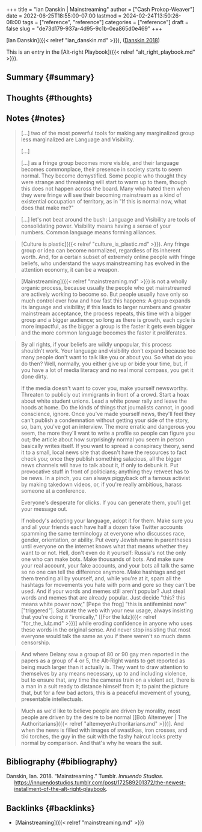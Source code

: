 +++
title = "Ian Danskin | Mainstreaming"
author = ["Cash Prokop-Weaver"]
date = 2022-06-25T18:55:00-07:00
lastmod = 2024-02-24T13:50:26-08:00
tags = ["reference", "reference"]
categories = ["reference"]
draft = false
slug = "de73d179-937a-4d95-9c1b-0ea865d0e469"
+++

[Ian Danskin]({{< relref "ian_danskin.md" >}}), (<a href="#citeproc_bib_item_1">Danskin 2018</a>)

This is an entry in the [Alt-right Playbook]({{< relref "alt_right_playbook.md" >}}).


## Summary {#summary}


## Thoughts {#thoughts}


## Notes {#notes}

> [...] two of the most powerful tools for making any marginalized group less marginalized are Language and Visibility.
>
> [...]
>
> [...] as a fringe group becomes more visible, and their language becomes commonplace, their presence in society starts to seem normal.  They become demystified. Some people who thought they were strange and threatening will start to warm up to them, though this does not happen across the board. Many who hated them when they were fringe will see their becoming mainstream as a kind of existential occupation of territory, as in "If this is normal now, what does that make me?"

<!--quoteend-->

> [...] let's not beat around the bush: Language and Visibility are tools of consolidating power. Visibility means having a sense of your numbers. Common language means forming alliances.

<!--quoteend-->

> [Culture is plastic]({{< relref "culture_is_plastic.md" >}}). Any fringe group or idea can become normalized, regardless of its inherent worth. And, for a certain subset of extremely online people with fringe beliefs, who understand the ways mainstreaming has evolved in the attention economy, it can be a weapon.

<!--quoteend-->

> [Mainstreaming]({{< relref "mainstreaming.md" >}}) is not a wholly organic process, because usually the people who get mainstreamed are actively working to become so. But people usually have only so much control over how and how fast this happens: A group expands its language and visibility; if this leads to larger numbers and greater mainstream acceptance, the process repeats, this time with a bigger group and a bigger audience; so long as there is growth, each cycle is more impactful, as the bigger a group is the faster it gets even bigger and the more common language becomes the faster it proliferates.

<!--quoteend-->

> By all rights, if your beliefs are wildly unpopular, this process shouldn't work. Your language and visibility don't expand because too many people don't want to talk like you or about you. So what do you do then? Well, normally, you either give up or bide your time, but, if you have a lot of media literacy and no real moral compass, you get it done dirty.
>
> If the media doesn't want to cover you, make yourself newsworthy. Threaten to publicly out immigrants in front of a crowd. Start a hoax about white student unions. Lead a white power rally and leave the hoods at home. Do the kinds of things that journalists cannot, in good conscience, ignore. Once you've made yourself news, they'll feel they can't publish a condemnation without getting your side of the story, so, bam, you've got an interview. The more erratic and dangerous you seem, the more they'll want to write a profile so people can figure you out; the article about how surprisingly normal you seem in person basically writes itself. If you want to spread a conspiracy theory, send it to a small, local news site that doesn't have the resources to fact check you; once they publish something salacious, all the bigger news channels will have to talk about it, if only to debunk it. Put provocative stuff in front of politicians; anything they retweet has to be news. In a pinch, you can always piggyback off a famous activist by making takedown videos, or, if you're really ambitious, harass someone at a conference.
>
> Everyone's desperate for clicks. If you can generate them, you'll get your message out.
>
> If nobody's adopting your language, adopt it for them. Make sure you and all your friends each have half a dozen fake Twitter accounts spamming the same terminology at everyone who discusses race, gender, orientation, or ability. Put every Jewish name in parentheses until everyone on the internet knows what that means whether they want to or not. Hell, don't even do it yourself: Russia's not the only one who can make bots. Make thousands of bots. And make sure your real account, your fake accounts, and your bots all talk the same so no one can tell the difference anymore. Make hashtags and get them trending all by yourself, and, while you're at it, spam all the hashtags for movements you hate with porn and gore so they can't be used. And if your words and memes still aren't popular? Just steal words and memes that are already popular. Just decide "this? this means white power now," [Pepe the frog] "this is antifeminist now" ["triggered"]. Saturate the web with your new usage, always insisting that you're doing it "ironically," [[For the lulz]({{< relref "for_the_lulz.md" >}})] while eroding confidence in anyone who uses these words in the original sense. And never stop insisting that most everyone would talk the same as you if there weren't so much damn censorship.

<!--quoteend-->

> And where Delany saw a group of 80 or 90 gay men reported in the papers as a group of 4 or 5, the Alt-Right wants to get reported as being much larger than it actually is. They want to draw attention to themselves by any means necessary, up to and including violence, but to ensure that, any time the cameras train on a violent act, there is a man in a suit ready to distance himself from it; to paint the picture that, but for a few bad actors, this is a peaceful movement of young, presentable intellectuals.

<!--quoteend-->

> Much as we'd like to believe people are driven by morality, most people are driven by the desire to be normal [[Bob Altemeyer | The Authoritarians]({{< relref "altemeyerAuthoritarians.md" >}})]. And when the news is filled with images of swastikas, iron crosses, and tiki torches, the guy in the suit with the fashy haircut looks pretty normal by comparison. And that's why he wears the suit.


## Bibliography {#bibliography}

<style>.csl-entry{text-indent: -1.5em; margin-left: 1.5em;}</style><div class="csl-bib-body">
  <div class="csl-entry"><a id="citeproc_bib_item_1"></a>Danskin, Ian. 2018. “Mainstreaming.” Tumblr. <i>Innuendo Studios</i>. <a href="https://innuendostudios.tumblr.com/post/172589201372/the-newest-installment-of-the-alt-right-playbook">https://innuendostudios.tumblr.com/post/172589201372/the-newest-installment-of-the-alt-right-playbook</a>.</div>
</div>


## Backlinks {#backlinks}

-   [Mainstreaming]({{< relref "mainstreaming.md" >}})
